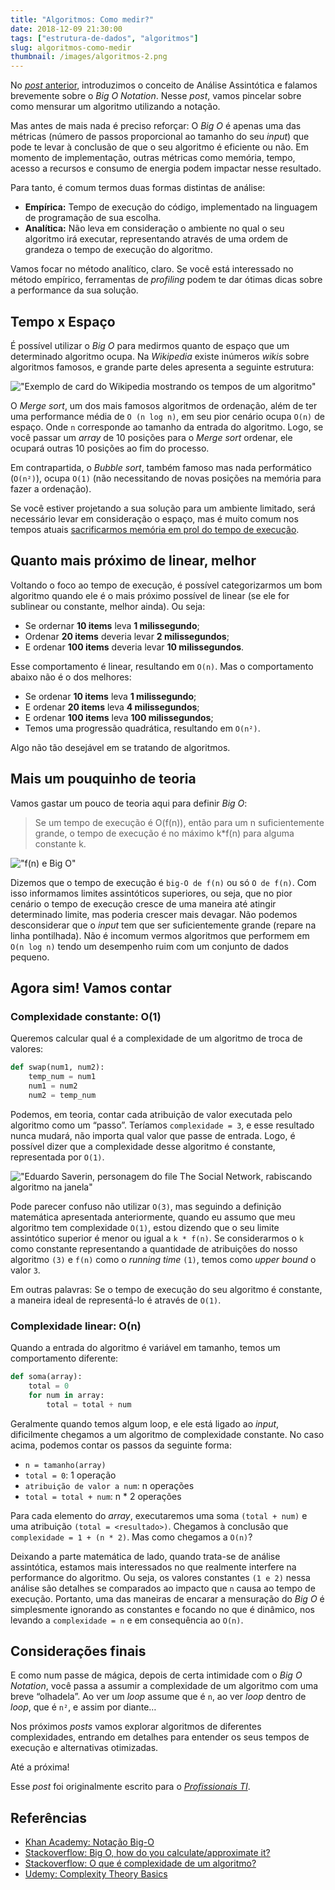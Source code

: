 ```yaml
---
title: "Algoritmos: Como medir?"
date: 2018-12-09 21:30:00
tags: ["estrutura-de-dados", "algoritmos"]
slug: algoritmos-como-medir
thumbnail: /images/algoritmos-2.png
---
```


No [_post_ anterior](/2018/11/09/analise-assintotica.html "Leia mais sobre Análise Assintótica"),
introduzimos o conceito de Análise Assintótica e falamos brevemente sobre
o _Big O Notation_. Nesse _post_, vamos pincelar sobre como mensurar um algoritmo
utilizando a notação.

Mas antes de mais nada é preciso reforçar: O _Big O_ é apenas uma das métricas
(número de passos proporcional ao tamanho do seu _input_) que pode te levar à
conclusão de que o seu algoritmo é eficiente ou não. Em momento de implementação,
outras métricas como memória, tempo, acesso a recursos e consumo de energia podem
impactar nesse resultado.

Para tanto, é comum termos duas formas distintas de análise:

- **Empírica:** Tempo de execução do código, implementado na linguagem de programação de sua escolha.
- **Analítica:** Não leva em consideração o ambiente no qual o seu algoritmo irá executar, representando através de uma ordem de grandeza o tempo de execução do algoritmo.

Vamos focar no método analítico, claro. Se você está interessado no método
empírico, ferramentas de _profiling_ podem te dar ótimas dicas sobre a performance
da sua solução.

## Tempo x Espaço

É possível utilizar o _Big O_ para medirmos quanto de espaço que um determinado
algoritmo ocupa. Na _Wikipedia_ existe inúmeros _wikis_ sobre algoritmos famosos,
e grande parte deles apresenta a seguinte estrutura:

!["Exemplo de card do Wikipedia mostrando os tempos de um algoritmo"](/images/wikipedia-merge-sort.png "Exemplo de card do Wikipedia mostrando os tempos de um algoritmo (wikipedia)")

O _Merge sort_, um dos mais famosos algoritmos de ordenação, além de ter
uma performance média de `O (n log n)`, em seu pior cenário ocupa
`O(n)` de espaço. Onde `n` corresponde ao tamanho da entrada do algoritmo.
Logo, se você passar um _array_ de 10 posições para o _Merge sort_ ordenar,
ele ocupará outras 10 posições ao fim do processo.

Em contrapartida, o _Bubble sort_, também famoso mas nada performático
(`O(n²)`), ocupa `O(1)` (não necessitando de novas posições na memória
para fazer a ordenação).

Se você estiver projetando a sua solução para um ambiente limitado,
será necessário levar em consideração o espaço, mas é muito comum nos tempos
atuais [sacrificarmos memória em prol do tempo de execução](/2012/05/14/o-cache-e-o-http.html "O Cache e o HTTP").

## Quanto mais próximo de linear, melhor

Voltando o foco ao tempo de execução, é possível categorizarmos um bom algoritmo
quando ele é o mais próximo possível de linear (se ele for sublinear ou constante,
melhor ainda). Ou seja:

- Se ordernar **10 items** leva **1 milissegundo**;
- Ordenar **20 items** deveria levar **2 milissegundos**;
- E ordenar **100 items** deveria levar **10 milissegundos**.

Esse comportamento é linear, resultando em `O(n)`. Mas o comportamento abaixo
não é o dos melhores:

- Se ordenar **10 items** leva **1 milissegundo**;
- E ordenar **20 items** leva **4 milissegundos**;
- E ordenar **100 items** leva **100 milissegundos**;
- Temos uma progressão quadrática, resultando em `O(n²)`.

Algo não tão desejável em se tratando de algoritmos.

## Mais um pouquinho de teoria

Vamos gastar um pouco de teoria aqui para definir _Big O_:

> Se um tempo de execução é O(f(n)), então para um n suficientemente grande,
> o tempo de execução é no máximo k\*f(n) para alguma constante k.

!["f(n) e Big O"](/images/big-o.png "f(n) e Big O (khanacademy.org)")

Dizemos que o tempo de execução é `big-O de f(n)` ou só `O de f(n)`. Com
isso informamos limites assintóticos superiores, ou seja, que no pior cenário
o tempo de execução cresce de uma maneira até atingir determinado limite, mas
poderia crescer mais devagar. Não podemos desconsiderar que o _input_ tem que ser
suficientemente grande (repare na linha pontilhada). Não é incomum vermos
algoritmos que performem em `O(n log n)` tendo um desempenho ruim com um
conjunto de dados pequeno.

## Agora sim! Vamos contar

### Complexidade constante: O(1)

Queremos calcular qual é a complexidade de um algoritmo de troca de valores:

```python
def swap(num1, num2):
    temp_num = num1
    num1 = num2
    num2 = temp_num
```

Podemos, em teoria, contar cada atribuição de valor executada pelo algoritmo
como um “passo”. Teríamos `complexidade = 3`, e esse resultado nunca mudará,
não importa qual valor que passe de entrada. Logo, é possível dizer que a
complexidade desse algoritmo é constante, representada por `O(1)`.

!["Eduardo Saverin, personagem do file The Social Network, rabiscando algoritmo na janela"](/images/social-network-algorithm.jpg "Em um piscar de olhos, você estará rabiscando algoritmos nas janelas da sua casa (blogossus.com)")

Pode parecer confuso não utilizar `O(3)`, mas seguindo a definição matemática
apresentada anteriormente, quando eu assumo que meu algoritmo tem
complexidade `O(1)`, estou dizendo que o seu limite assintótico superior é menor
ou igual a `k * f(n)`. Se considerarmos o `k` como constante representando a
quantidade de atribuições do nosso algoritmo `(3)` e `f(n)` como o
_running time_ `(1)`, temos como _upper bound_ o valor `3`.

Em outras palavras: Se o tempo de execução do seu algoritmo é constante, a
maneira ideal de representá-lo é através de `O(1)`.

### Complexidade linear: O(n)

Quando a entrada do algoritmo é variável em tamanho, temos um comportamento
diferente:

```python
def soma(array):
    total = 0
    for num in array:
        total = total + num
```

Geralmente quando temos algum loop, e ele está ligado ao _input_, dificilmente
chegamos a um algoritmo de complexidade constante. No caso acima, podemos contar
os passos da seguinte forma:

- `n = tamanho(array)`
- `total = 0`: 1 operação
- `atribuição de valor a num`: n operações
- `total = total + num`: n \* 2 operações

Para cada elemento do _array_, executaremos uma soma `(total + num)` e uma
atribuição `(total = <resultado>)`. Chegamos à conclusão que
`complexidade = 1 + (n * 2)`. Mas como chegamos a `O(n)`?

Deixando a parte matemática de lado, quando trata-se de análise assintótica,
estamos mais interessados no que realmente interfere na performance do
algoritmo. Ou seja, os valores constantes `(1 e 2)` nessa análise são detalhes
se comparados ao impacto que `n` causa ao tempo de execução. Portanto, uma das
maneiras de encarar a mensuração do _Big O_ é simplesmente ignorando as
constantes e focando no que é dinâmico, nos levando a `complexidade = n` e em
consequência ao `O(n)`.

## Considerações finais

E como num passe de mágica, depois de certa intimidade com o _Big O Notation_,
você passa a assumir a complexidade de um algoritmo com uma breve “olhadela”.
Ao ver um _loop_ assume que é `n`, ao ver _loop_ dentro de _loop_, que é `n²`,
e assim por diante…

Nos próximos _posts_ vamos explorar algoritmos de diferentes complexidades,
entrando em detalhes para entender os seus tempos de execução e alternativas
otimizadas.

Até a próxima!

Esse _post_ foi originalmente escrito para o [_Profissionais TI_](https://www.profissionaisti.com.br/2017/10/analise-de-algoritmos-como-medir/ "Leia mais no Profissionais TI").

## Referências

- [Khan Academy: Notação Big-O](https://pt.khanacademy.org/computing/computer-science/algorithms/asymptotic-notation/a/big-o-notation)
- [Stackoverflow: Big O, how do you calculate/approximate it?](https://stackoverflow.com/questions/3255/big-o-how-do-you-calculate-approximate-it)
- [Stackoverflow: O que é complexidade de um algoritmo?](https://pt.stackoverflow.com/questions/33319/o-que-%C3%A9-a-complexidade-de-um-algoritmo)
- [Udemy: Complexity Theory Basics](https://www.udemy.com/complexity-theory-basics/)
